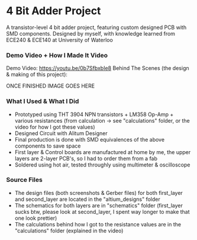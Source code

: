 # 4 Bit Adder Project

A transistor-level 4 bit adder project, featuring custom designed PCB with SMD components. Designed by myself, with knowledge learned from ECE240 & ECE140 at University of Waterloo


### Demo Video + How I Made It Video

Demo Video: https://youtu.be/0b7SfbxbIe8
Behind The Scenes (the design & making of this project):


ONCE FINISHED IMAGE GOES HERE


### What I Used & What I Did
- Prototyped using THT 3904 NPN transistors + LM358 Op-Amp + various resistances (from calculation -> see "calculations" folder, or the video for how I got these values)
- Designed Circuit with Alitum Designer
- Final production is done with SMD equivalences of the above components to save space
- First layer & Control boards are manufactured at home by me, the upper layers are 2-layer PCB's, so I had to order them from a fab
- Soldered using hot air, tested throughly using multimeter & oscilloscope


### Source Files
- The design files (both screenshots & Gerber files) for both first_layer and second_layer are located in the "altium_designs" folder
- The schematics for both layers are in "schematics" folder (first_layer sucks btw, please look at second_layer, I spent way longer to make that one look prettier)
- The calculations behind how I got to the resistance values are in the "calculations" folder (explained in the video)
